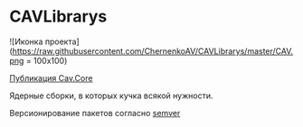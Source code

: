 # CAVLibrarys 
![Иконка проекта](https://raw.githubusercontent.com/ChernenkoAV/CAVLibrarys/master/CAV.png = 100x100)

[Публикация Cav.Core](https://www.nuget.org/packages/CAV.Core/)

Ядерные сборки, в которых кучка всякой нужности.

Версионирование пакетов согласно [semver](http://semver.org/lang/ru/)
